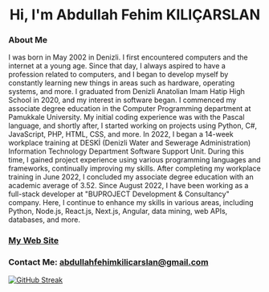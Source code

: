 <h1 align="center">Hi, I'm Abdullah Fehim KILIÇARSLAN</h1>

<h3>About Me</h3>
I was born in May 2002 in Denizli. I first encountered computers and the internet at a young age. Since that day, I always aspired to have a profession related to computers, and I began to develop myself by constantly learning new things in areas such as hardware, operating systems, and more. I graduated from Denizli Anatolian Imam Hatip High School in 2020, and my interest in software began. I commenced my associate degree education in the Computer Programming department at Pamukkale University. My initial coding experience was with the Pascal language, and shortly after, I started working on projects using Python, C#, JavaScript, PHP, HTML, CSS, and more. In 2022, I began a 14-week workplace training at DESKİ (Denizli Water and Sewerage Administration) Information Technology Department Software Support Unit. During this time, I gained project experience using various programming languages and frameworks, continually improving my skills. After completing my workplace training in June 2022, I concluded my associate degree education with an academic average of 3.52. Since August 2022, I have been working as a full-stack developer at "BUPROJECT Development & Consultancy" company. Here, I continue to enhance my skills in various areas, including Python, Node.js, React.js, Next.js, Angular, data mining, web APIs, databases, and more.  


### [My Web Site](https://fehimkilicarslan.com)
### Contact Me: [abdullahfehimkilicarslan@gmail.com](mailto:abdullahfehimkilicarslan@gmail.com)  


[![GitHub Streak](https://github-readme-streak-stats.herokuapp.com?user=fehimkilicarslan&theme=dark)](https://git.io/streak-stats)
